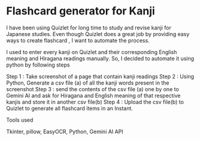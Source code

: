 # Flashcard generator for Kanji

I have been using Quizlet for long time to study and revise kanji for Japanese studies.
Even though Quizlet does a great job by providing easy ways to create flashcard , I want to automate the process.

I used to enter every kanji on Quizlet and their corresponding English meaning and Hiragana readings manually. So, I decided to automate it using python by following steps

Step 1 : Take screenshot of a page that contain kanji readings
Step 2 : Using Python, Generate a csv file (a) of all the kanji words present in the screenshot
Step 3 : send the contents of the csv file (a) one by one to Gemini AI and ask for Hiragana and English meaning of that respective kanjis and store it in another csv file(b)
Step 4 : Upload the csv file(b) to Quizlet to generate all flashcard items in an Instant.

Tools used

Tkinter, pillow, EasyOCR, Python, Gemini AI API

